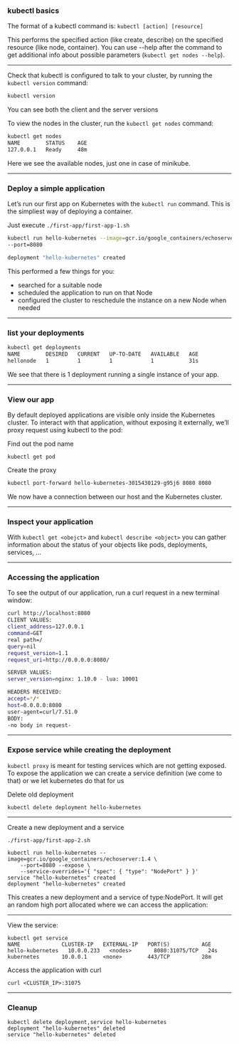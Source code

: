 ### kubectl basics

The format of a kubectl command is: `kubectl [action] [resource]`

This performs the specified action  (like create, describe) on the specified resource (like node, container). You can use --help after the command to get additional info about possible parameters (`kubectl get nodes --help`).

----

Check that kubectl is configured to talk to your cluster, by running the `kubectl version` command:
```bash
kubectl version
```

You can see both the client and the server versions


To view the nodes in the cluster, run the `kubectl get nodes` command:
```bash	
kubectl get nodes
NAME        STATUS    AGE
127.0.0.1   Ready     48m
```

Here we see the available nodes, just one in case of minikube.

----

### Deploy a simple application 

Let’s run our first app on Kubernetes with the `kubectl run` command. This is the simpliest way of deploying a container.

Just execute `./first-app/first-app-1.sh`
```bash
kubectl run hello-kubernetes --image=gcr.io/google_containers/echoserver:1.4 \
--port=8080

deployment "hello-kubernetes" created
```

This performed a few things for you:
* searched for a suitable node
* scheduled the application to run on that Node
* configured the cluster to reschedule the instance on a new Node when needed 

----

### list your deployments

```bash
kubectl get deployments
NAME        DESIRED   CURRENT   UP-TO-DATE   AVAILABLE   AGE
hellonode   1         1         1            1           31s
```

We see that there is 1 deployment running a single instance of your app. 

----

### View our app

By default deployed applications are visible only inside the Kubernetes cluster. To interact with that application, without exposing it externally, we’ll proxy request using kubectl to the pod:

Find out the pod name
```
kubectl get pod
```
Create the proxy
```bash
kubectl port-forward hello-kubernetes-3015430129-g95j6 8080 8080 
```
We now have a connection between our host and the Kubernetes cluster.

----

### Inspect your application

With `kubectl get <obejct>` and `kubectl describe <object>` you can gather information about the status of your objects like pods, deployments, services, ...

----

### Accessing the application

To see the output of our application, run a curl request in a new terminal window:
```bash
curl http://localhost:8080
CLIENT VALUES:
client_address=127.0.0.1
command=GET
real path=/
query=nil
request_version=1.1
request_uri=http://0.0.0.0:8080/

SERVER VALUES:
server_version=nginx: 1.10.0 - lua: 10001

HEADERS RECEIVED:
accept=*/*
host=0.0.0.0:8080
user-agent=curl/7.51.0
BODY:
-no body in request-
```

----

### Expose service while creating the deployment

`kubectl proxy` is meant for testing services which are not getting exposed. To expose the application we can create a service definition (we come to that) or we let kubernetes do that for us

Delete old deployment
```
kubectl delete deployment hello-kubernetes
```

----

Create a new deployment and a service 

`./first-app/first-app-2.sh`
```
kubectl run hello-kubernetes --image=gcr.io/google_containers/echoserver:1.4 \
    --port=8080 --expose \
    --service-overrides='{ "spec": { "type": "NodePort" } }'
service "hello-kubernetes" created
deployment "hello-kubernetes" created
```
This creates a new deployment and a service of type:NodePort. It will get an random high port allocated where we can access the application:

----

View the service:
```
kubectl get service
NAME             CLUSTER-IP   EXTERNAL-IP   PORT(S)          AGE
hello-kubernetes   10.0.0.233   <nodes>       8080:31075/TCP   24s
kubernetes       10.0.0.1     <none>        443/TCP          28m
```
Access the application with curl
```
curl <CLUSTER_IP>:31075
```

----

### Cleanup

```
kubectl delete deployment,service hello-kubernetes
deployment "hello-kubernetes" deleted
service "hello-kubernetes" deleted
```
